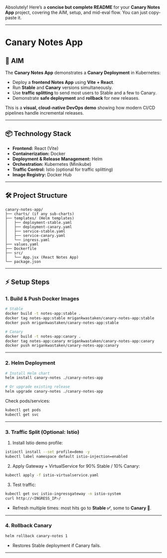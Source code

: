 Absolutely! Here’s a **concise but complete README** for your **Canary Notes App** project, covering the AIM, setup, and mid-eval flow. You can just copy-paste it.

---

# Canary Notes App

## **🚀 AIM**

The **Canary Notes App** demonstrates a **Canary Deployment** in Kubernetes:

* Deploy a **frontend Notes App** using **Vite + React**.
* Run **Stable** and **Canary** versions simultaneously.
* Use **traffic splitting** to send most users to Stable and a few to Canary.
* Demonstrate **safe deployment** and **rollback** for new releases.

This is a **visual, cloud-native DevOps demo** showing how modern CI/CD pipelines handle incremental releases.

---

## **📦 Technology Stack**

* **Frontend:** React (Vite)
* **Containerization:** Docker
* **Deployment & Release Management:** Helm
* **Orchestration:** Kubernetes (Minikube)
* **Traffic Control:** Istio (optional for traffic splitting)
* **Image Registry:** Docker Hub

---

## **🛠 Project Structure**

```
canary-notes-app/
├── charts/ (if any sub-charts)
├── templates/ (Helm templates)
│   ├── deployment-stable.yaml
│   ├── deployment-canary.yaml
│   ├── service-stable.yaml
│   ├── service-canary.yaml
│   └── ingress.yaml
├── values.yaml
├── Dockerfile
├── src/
│   └── App.jsx (React Notes App)
└── package.json
```

---

## **⚡ Setup Steps**

### **1. Build & Push Docker Images**

```bash
# Stable
docker build -t notes-app:stable .
docker tag notes-app:stable mrigankwastaken/canary-notes-app:stable
docker push mrigankwastaken/canary-notes-app:stable

# Canary
docker build -t notes-app:canary .
docker tag notes-app:canary mrigankwastaken/canary-notes-app:canary
docker push mrigankwastaken/canary-notes-app:canary
```

---

### **2. Helm Deployment**

```bash
# Install Helm chart
helm install canary-notes ./canary-notes-app

# Or upgrade existing release
helm upgrade canary-notes ./canary-notes-app
```

Check pods/services:

```bash
kubectl get pods
kubectl get svc
```

---

### **3. Traffic Split (Optional: Istio)**

1. Install Istio demo profile:

```bash
istioctl install --set profile=demo -y
kubectl label namespace default istio-injection=enabled
```

2. Apply Gateway + VirtualService for 90% Stable / 10% Canary:

```bash
kubectl apply -f istio-virtualservice.yaml
```

3. Test traffic:

```bash
kubectl get svc istio-ingressgateway -n istio-system
curl http://<INGRESS_IP>/
```

* Refresh multiple times: most hits go to **Stable ✅**, some to **Canary 🚀**.

---

### **4. Rollback Canary**

```bash
helm rollback canary-notes 1
```

* Restores Stable deployment if Canary fails.

---
